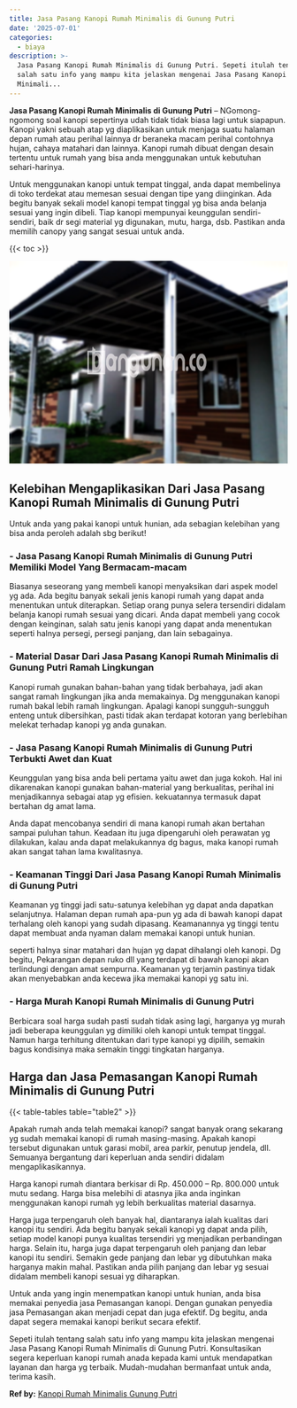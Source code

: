 ```yaml
---
title: Jasa Pasang Kanopi Rumah Minimalis di Gunung Putri
date: '2025-07-01'
categories:
  - biaya
description: >-
  Jasa Pasang Kanopi Rumah Minimalis di Gunung Putri. Sepeti itulah tentang
  salah satu info yang mampu kita jelaskan mengenai Jasa Pasang Kanopi Rumah
  Minimali...
---
```


**Jasa Pasang Kanopi Rumah Minimalis di Gunung Putri** – NGomong-ngomong soal kanopi sepertinya udah tidak tidak biasa lagi untuk siapapun. Kanopi yakni sebuah atap yg diaplikasikan untuk menjaga suatu halaman depan rumah atau perihal lainnya dr beraneka macam perihal contohnya hujan, cahaya matahari dan lainnya. Kanopi rumah dibuat dengan desain tertentu untuk rumah yang bisa anda menggunakan untuk kebutuhan sehari-harinya.

Untuk menggunakan kanopi untuk tempat tinggal, anda dapat membelinya di toko terdekat atau memesan sesuai dengan tipe yang diinginkan. Ada begitu banyak sekali model kanopi tempat tinggal yg bisa anda belanja sesuai yang ingin dibeli. Tiap kanopi mempunyai keunggulan sendiri-sendiri, baik dr segi material yg digunakan, mutu, harga, dsb. Pastikan anda memilih canopy yang sangat sesuai untuk anda.

{{< toc >}}

![Jasa Pasang Kanopi Rumah Minimalis di Gunung Putri](/images/harga-kanopi-minimalis-16.png)

## Kelebihan Mengaplikasikan Dari Jasa Pasang Kanopi Rumah Minimalis di Gunung Putri

Untuk anda yang pakai kanopi untuk hunian, ada sebagian kelebihan yang bisa anda peroleh adalah sbg berikut!

### \- Jasa Pasang Kanopi Rumah Minimalis di Gunung Putri Memiliki Model Yang Bermacam-macam

Biasanya seseorang yang membeli kanopi menyaksikan dari aspek model yg ada. Ada begitu banyak sekali jenis kanopi rumah yang dapat anda menentukan untuk diterapkan. Setiap orang punya selera tersendiri didalam belanja kanopi rumah sesuai yang dicari. Anda dapat membeli yang cocok dengan keinginan, salah satu jenis kanopi yang dapat anda menentukan seperti halnya persegi, persegi panjang, dan lain sebagainya.

### \- Material Dasar Dari Jasa Pasang Kanopi Rumah Minimalis di Gunung Putri Ramah Lingkungan

Kanopi rumah gunakan bahan-bahan yang tidak berbahaya, jadi akan sangat ramah lingkungan jika anda memakainya. Dg menggunakan kanopi rumah bakal lebih ramah lingkungan. Apalagi kanopi sungguh-sungguh enteng untuk dibersihkan, pasti tidak akan terdapat kotoran yang berlebihan melekat terhadap kanopi yg anda gunakan.

### \- Jasa Pasang Kanopi Rumah Minimalis di Gunung Putri Terbukti Awet dan Kuat

Keunggulan yang bisa anda beli pertama yaitu awet dan juga kokoh. Hal ini dikarenakan kanopi gunakan bahan-material yang berkualitas, perihal ini menjadikannya sebagai atap yg efisien. kekuatannya termasuk dapat bertahan dg amat lama.

Anda dapat mencobanya sendiri di mana kanopi rumah akan bertahan sampai puluhan tahun. Keadaan itu juga dipengaruhi oleh perawatan yg dilakukan, kalau anda dapat melakukannya dg bagus, maka kanopi rumah akan sangat tahan lama kwalitasnya.

### \- Keamanan Tinggi Dari Jasa Pasang Kanopi Rumah Minimalis di Gunung Putri

Keamanan yg tinggi jadi satu-satunya kelebihan yg dapat anda dapatkan selanjutnya. Halaman depan rumah apa-pun yg ada di bawah kanopi dapat terhalang oleh kanopi yang sudah dipasang. Keamanannya yg tinggi tentu dapat membuat anda nyaman dalam memakai kanopi untuk hunian.

seperti halnya sinar matahari dan hujan yg dapat dihalangi oleh kanopi. Dg begitu, Pekarangan depan ruko dll yang terdapat di bawah kanopi akan terlindungi dengan amat sempurna. Keamanan yg terjamin pastinya tidak akan menyebabkan anda kecewa jika memakai kanopi yg satu ini.

### \- Harga Murah Kanopi Rumah Minimalis di Gunung Putri

Berbicara soal harga sudah pasti sudah tidak asing lagi, harganya yg murah jadi beberapa keunggulan yg dimiliki oleh kanopi untuk tempat tinggal. Namun harga terhitung ditentukan dari type kanopi yg dipilih, semakin bagus kondisinya maka semakin tinggi tingkatan harganya.

## Harga dan Jasa Pemasangan Kanopi Rumah Minimalis di Gunung Putri

{{< table-tables table="table2" >}}

Apakah rumah anda telah memakai kanopi? sangat banyak orang sekarang yg sudah memakai kanopi di rumah masing-masing. Apakah kanopi tersebut digunakan untuk garasi mobil, area parkir, penutup jendela, dll. Semuanya bergantung dari keperluan anda sendiri didalam mengaplikasikannya.

Harga kanopi rumah diantara berkisar di Rp. 450.000 – Rp. 800.000 untuk mutu sedang. Harga bisa melebihi di atasnya jika anda inginkan menggunakan kanopi rumah yg lebih berkualitas material dasarnya.

Harga juga terpengaruh oleh banyak hal, diantaranya ialah kualitas dari kanopi itu sendiri. Ada begitu banyak sekali kanopi yg dapat anda pilih, setiap model kanopi punya kualitas tersendiri yg menjadikan perbandingan harga. Selain itu, harga juga dapat terpengaruh oleh panjang dan lebar kanopi itu sendiri. Semakin gede panjang dan lebar yg dibutuhkan maka harganya makin mahal. Pastikan anda pilih panjang dan lebar yg sesuai didalam membeli kanopi sesuai yg diharapkan.

Untuk anda yang ingin menempatkan kanopi untuk hunian, anda bisa memakai penyedia jasa Pemasangan kanopi. Dengan gunakan penyedia jasa Pemasangan akan menjadi cepat dan juga efektif. Dg begitu, anda dapat segera memakai kanopi berikut secara efektif.

Sepeti itulah tentang salah satu info yang mampu kita jelaskan mengenai Jasa Pasang Kanopi Rumah Minimalis di Gunung Putri. Konsultasikan segera keperluan kanopi rumah anada kepada kami untuk mendapatkan layanan dan harga yg terbaik. Mudah-mudahan bermanfaat untuk anda, terima kasih.

**Ref by:**  [Kanopi Rumah Minimalis Gunung Putri](https://id.wikipedia.org/wiki/Kanopi)
